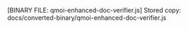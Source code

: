 [BINARY FILE: qmoi-enhanced-doc-verifier.js]
Stored copy: docs/converted-binary/qmoi-enhanced-doc-verifier.js
